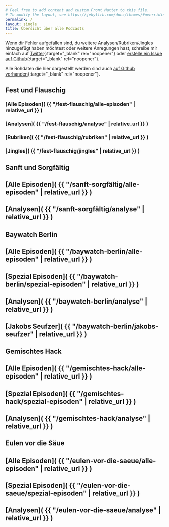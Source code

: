 ```yaml
---
# Feel free to add content and custom Front Matter to this file.
# To modify the layout, see https://jekyllrb.com/docs/themes/#overriding-theme-defaults
permalink: /
layout: single
title: Übersicht über alle Podcasts
---
```


Wenn dir Fehler aufgefallen sind, du weitere Analysen/Rubriken/Jingles hinzugefügt haben möchtest oder weitere Anregungen hast, schreibe mir einfach auf [Twitter](https://twitter.com/mianbsp){:target="_blank" rel="noopener"} oder [erstelle ein Issue auf Github](https://github.com/marianfoo/PodcastAnalyticsF-F-S-S/issues){:target="_blank" rel="noopener"}.

Alle Rohdaten die hier dargestellt werden sind auch [auf Github vorhanden](https://github.com/marianfoo/PodcastAnalyticsF-F-S-S/tree/main/data){:target="_blank" rel="noopener"}.

## Fest und Flauschig

### [Alle Episoden]( {{ "/fest-flauschig/alle-episoden" | relative_url  }} )
### [Analysen]( {{ "/fest-flauschig/analyse" | relative_url  }} )
### [Rubriken]( {{ "/fest-flauschig/rubriken" | relative_url  }} )
### [Jingles]( {{ "/fest-flauschig/jingles" | relative_url  }} )

## Sanft und Sorgfältig

## [Alle Episoden]( {{ "/sanft-sorgfältig/alle-episoden" | relative_url  }} )
## [Analysen]( {{ "/sanft-sorgfältig/analyse" | relative_url  }} )

## Baywatch Berlin

## [Alle Episoden]( {{ "/baywatch-berlin/alle-episoden" | relative_url  }} )
## [Spezial Episoden]( {{ "/baywatch-berlin/spezial-episoden" | relative_url  }} )
## [Analysen]( {{ "/baywatch-berlin/analyse" | relative_url  }} )
## [Jakobs Seufzer]( {{ "/baywatch-berlin/jakobs-seufzer" | relative_url  }} )

## Gemischtes Hack

## [Alle Episoden]( {{ "/gemischtes-hack/alle-episoden" | relative_url  }} )
## [Spezial Episoden]( {{ "/gemischtes-hack/spezial-episoden" | relative_url  }} )
## [Analysen]( {{ "/gemischtes-hack/analyse" | relative_url  }} )

## Eulen vor die Säue

## [Alle Episoden]( {{ "/eulen-vor-die-saeue/alle-episoden" | relative_url  }} )
## [Spezial Episoden]( {{ "/eulen-vor-die-saeue/spezial-episoden" | relative_url  }} )
## [Analysen]( {{ "/eulen-vor-die-saeue/analyse" | relative_url  }} )